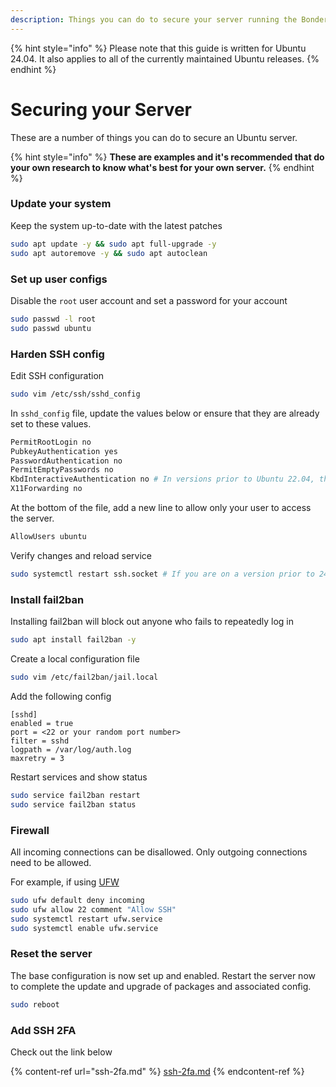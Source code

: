 ```yaml
---
description: Things you can do to secure your server running the Bonder
---
```


{% hint style="info" %}
Please note that this guide is written for Ubuntu 24.04. It also applies to all of the currently maintained Ubuntu releases.
{% endhint %}

# Securing your Server

These are a number of things you can do to secure an Ubuntu server.

{% hint style="info" %}
**These are examples and it's recommended that do your own research to know what's best for your own server.**
{% endhint %}

### Update your system

Keep the system up-to-date with the latest patches

```bash
sudo apt update -y && sudo apt full-upgrade -y
sudo apt autoremove -y && sudo apt autoclean
```

### Set up user configs

Disable the `root` user account and set a password for your account
```bash
sudo passwd -l root
sudo passwd ubuntu
```

### Harden SSH config

Edit SSH configuration

```bash
sudo vim /etc/ssh/sshd_config
```

In `sshd_config` file, update the values below or ensure that they are already set to these values.

```bash
PermitRootLogin no
PubkeyAuthentication yes
PasswordAuthentication no
PermitEmptyPasswords no
KbdInteractiveAuthentication no # In versions prior to Ubuntu 22.04, this is called `ChallengeResponseAuthentication`
X11Forwarding no
```

At the bottom of the file, add a new line to allow only your user to access the server.

```bash
AllowUsers ubuntu
```

Verify changes and reload service

```bash
sudo systemctl restart ssh.socket # If you are on a version prior to 24.04, run `sudo service ssh reload` instead
```

### Install fail2ban

Installing fail2ban will block out anyone who fails to repeatedly log in

```bash
sudo apt install fail2ban -y
```

Create a local configuration file

```bash
sudo vim /etc/fail2ban/jail.local
```

Add the following config

```
[sshd]
enabled = true
port = <22 or your random port number>
filter = sshd
logpath = /var/log/auth.log
maxretry = 3
```

Restart services and show status

```bash
sudo service fail2ban restart
sudo service fail2ban status
```

### Firewall

All incoming connections can be disallowed. Only outgoing connections need to be allowed.

For example, if using [UFW](securing-server.md#create-new-user-instead-of-using-default-user)

```bash
sudo ufw default deny incoming
sudo ufw allow 22 comment "Allow SSH"
sudo systemctl restart ufw.service
sudo systemctl enable ufw.service
```

### Reset the server

The base configuration is now set up and enabled. Restart the server now to complete the update and upgrade of packages and associated config.

```bash
sudo reboot
```

### Add SSH 2FA

Check out the link below

{% content-ref url="ssh-2fa.md" %}
[ssh-2fa.md](ssh-2fa.md)
{% endcontent-ref %}

